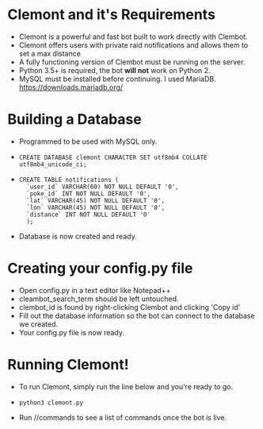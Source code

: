 # Clemont and it's Requirements
- Clemont is a powerful and fast bot built to work directly with Clembot.
- Clemont offers users with private raid notifications and allows them to set a max distance
- A fully functioning version of Clembot must be running on the server.
- Python 3.5+ is required, the bot **will not** work on Python 2.
- MySQL must be installed before continuing. I used MariaDB. https://downloads.mariadb.org/

# Building a Database
- Programmed to be used with MySQL only.
-     CREATE DATABASE clemont CHARACTER SET utf8mb4 COLLATE utf8mb4_unicode_ci;
-     CREATE TABLE notifications (
        `user_id` VARCHAR(60) NOT NULL DEFAULT '0',
        `poke_id` INT NOT NULL DEFAULT '0',
        `lat` VARCHAR(45) NOT NULL DEFAULT '0',
        `lon` VARCHAR(45) NOT NULL DEFAULT '0',
        `distance` INT NOT NULL DEFAULT '0'
        );
- Database is now created and ready.

# Creating your config.py file
- Open config.py in a text editor like Notepad++
- cleambot_search_term should be left untouched. 
- clembot_id is found by right-clicking Clembot and clicking 'Copy id'
- Fill out the database information so the bot can connect to the database we created.
- Your config.py file is now ready. 

# Running Clemont!
- To run Clemont, simply run the line below and you're ready to go. 
-     python3 clemont.py
- Run //commands to see a list of commands once the bot is live.
